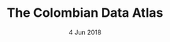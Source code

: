 ---
layout:      project
title:       The Colombian Data Atlas
date:        4 Jun 2018
# screenshot:
#   src:       /assets/img/projects/hyde-v2@0,25x.jpg
#   srcset:
#     1920w:   /assets/img/projects/hyde-v2.jpg
#     960w:    /assets/img/projects/hyde-v2@0,5x.jpg
#     480w:    /assets/img/projects/hyde-v2@0,25x.jpg
caption:     A collection of data viz about Colombia.
description: A collection of data viz about Colombia.
links:
  - title:   View Project
    url:     ../../project_code/ballpit_p5/index.html
  - title:   Github
    url:     https://github.com/inspectordanno/ballpit_p5
featured:    false
---